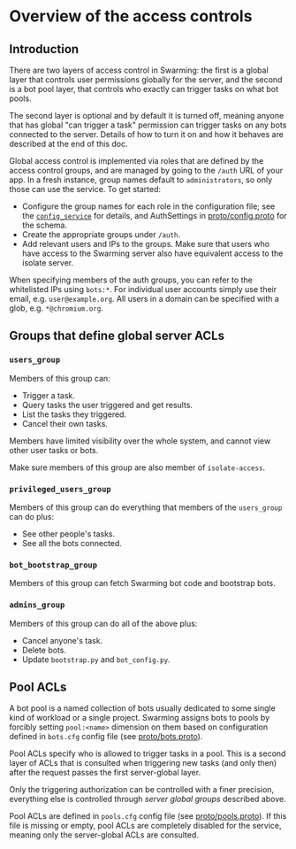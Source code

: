 # Overview of the access controls

## Introduction

There are two layers of access control in Swarming: the first is a global layer
that controls user permissions globally for the server, and the second is
a bot pool layer, that controls who exactly can trigger tasks on what bot pools.

The second layer is optional and by default it is turned off, meaning anyone
that has global "can trigger a task" permission can trigger tasks on any bots
connected to the server. Details of how to turn it on and how it behaves are
described at the end of this doc.

Global access control is implemented via roles that are defined by the
access control groups, and are managed by going to the `/auth` URL of
your app. In a fresh instance, group names default to
`administrators`, so only those can use the service. To get started:

* Configure the group names for each role in the configuration file;
  see the [`config_service`](../../config_service) for details, and
  AuthSettings in [proto/config.proto](../proto/config.proto) for the
  schema.
* Create the appropriate groups under `/auth`.
* Add relevant users and IPs to the groups. Make sure that users who
  have access to the Swarming server also have equivalent access to
  the isolate server.

When specifying members of the auth groups, you can refer to the whitelisted IPs
using `bots:*`. For individual user accounts simply use their email,
e.g. `user@example.org`. All users in a domain can be specified with a glob,
e.g. `*@chromium.org`.


## Groups that define global server ACLs

### `users_group`

Members of this group can:

*   Trigger a task.
*   Query tasks the user triggered and get results.
*   List the tasks they triggered.
*   Cancel their own tasks.

Members have limited visibility over the whole system, and cannot view other user
tasks or bots.

Make sure members of this group are also member of `isolate-access`.

### `privileged_users_group`

Members of this group can do everything that members of the `users_group` can do
plus:

*   See other people's tasks.
*   See all the bots connected.

### `bot_bootstrap_group`

Members of this group can fetch Swarming bot code and bootstrap bots.

### `admins_group`

Members of this group can do all of the above plus:

*   Cancel anyone's task.
*   Delete bots.
*   Update `bootstrap.py` and `bot_config.py`.


## Pool ACLs

A bot pool is a named collection of bots usually dedicated to some single
kind of workload or a single project. Swarming assigns bots to pools by forcibly
setting `pool:<name>` dimension on them based on configuration defined in
`bots.cfg` config file (see [proto/bots.proto](../proto/bots.proto)).

Pool ACLs specify who is allowed to trigger tasks in a pool. This is a second
layer of ACLs that is consulted when triggering new tasks (and only then) after
the request passes the first server-global layer.

Only the triggering authorization can be controlled with a finer precision,
everything else is controlled through *server global groups* described above.

Pool ACLs are defined in `pools.cfg` config file (see
[proto/pools.proto](../proto/pools.proto)). If this file is missing or empty,
pool ACLs are completely disabled for the service, meaning only the
server-global ACLs are consulted.
